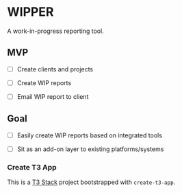 # WIPPER
A work-in-progress reporting tool.

## MVP
- [ ] Create clients and projects
- [ ] Create WIP reports
- [ ] Email WIP report to client


## Goal
- [ ] Easily create WIP reports based on integrated tools 
- [ ] Sit as an add-on layer to existing platforms/systems



### Create T3 App

This is a [T3 Stack](https://create.t3.gg/) project bootstrapped with `create-t3-app`.